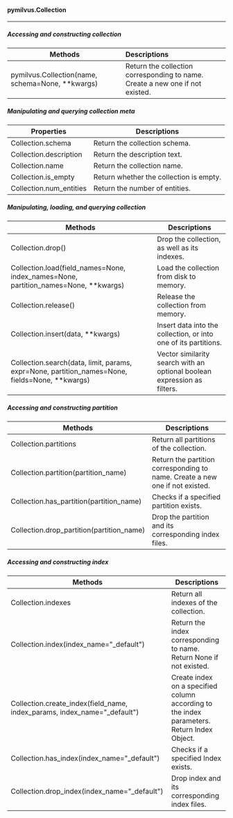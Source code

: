 #### pymilvus.Collection

---



##### Accessing and constructing collection

| Methods                                          | Descriptions                                                 |
| ------------------------------------------------ | :----------------------------------------------------------- |
| pymilvus.Collection(name, schema=None, **kwargs) | Return the collection corresponding to name. Create a new one if not existed. |



##### Manipulating and querying collection meta

| Properties              | Descriptions                            |
| ----------------------- | --------------------------------------- |
| Collection.schema       | Return the collection schema.           |
| Collection.description  | Return the description text.            |
| Collection.name         | Return the collection name.             |
| Collection.is_empty     | Return whether the collection is empty. |
| Collection.num_entities | Return the number of entities.          |



##### Manipulating, loading, and querying collection

| Methods                                                      | Descriptions                                                 |
| ------------------------------------------------------------ | ------------------------------------------------------------ |
| Collection.drop()                                            | Drop the collection, as well as its indexes.                 |
| Collection.load(field_names=None, index_names=None, partition_names=None, **kwargs) | Load the collection from disk to memory.                     |
| Collection.release()                                         | Release the collection from memory.                          |
| Collection.insert(data, **kwargs)                            | Insert data into the collection, or into one of its partitions. |
| Collection.search(data, limit, params, expr=None, partition_names=None, fields=None, **kwargs) | Vector similarity search with an optional boolean expression as filters. |



##### Accessing and constructing partition

| Methods                                   | Descriptions                                                 |
| ----------------------------------------- | ------------------------------------------------------------ |
| Collection.partitions                     | Return all partitions of the collection.                     |
| Collection.partition(partition_name)      | Return the partition corresponding to name. Create a new one if not existed. |
| Collection.has_partition(partition_name)  | Checks if a specified partition exists.                      |
| Collection.drop_partition(partition_name) | Drop the partition and its corresponding index files.        |



##### Accessing and constructing index

| Methods                                                      | Descriptions                                                 |
| ------------------------------------------------------------ | ------------------------------------------------------------ |
| Collection.indexes                                           | Return all indexes of the collection.                        |
| Collection.index(index_name="_default")                      | Return the index corresponding to name. Return None if not existed. |
| Collection.create_index(field_name, index_params, index_name="_default") | Create index on a specified column according to the index parameters. Return Index Object. |
| Collection.has_index(index_name="_default")                  | Checks if a specified Index exists.                          |
| Collection.drop_index(index_name="_default")                 | Drop index and its corresponding index files.                |

